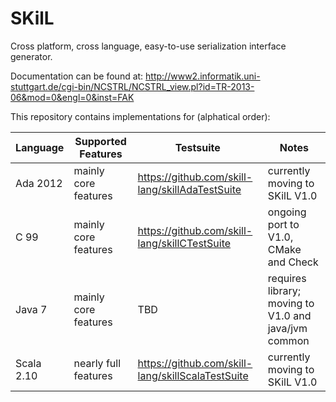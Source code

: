SKilL
=====

Cross platform, cross language, easy-to-use serialization interface generator.

Documentation can be found at:
http://www2.informatik.uni-stuttgart.de/cgi-bin/NCSTRL/NCSTRL_view.pl?id=TR-2013-06&mod=0&engl=0&inst=FAK


This repository contains implementations for (alphatical order):

Language|Supported Features|Testsuite|Notes
-------|------------------|---------|-----
Ada 2012 |mainly core features|https://github.com/skill-lang/skillAdaTestSuite | currently moving to SKilL V1.0
C 99 |mainly core features| https://github.com/skill-lang/skillCTestSuite | ongoing port to V1.0, CMake and Check
Java 7 |mainly core features| TBD | requires library; moving to V1.0 and java/jvm common
Scala 2.10 |nearly full features|https://github.com/skill-lang/skillScalaTestSuite | currently moving to SKilL V1.0
